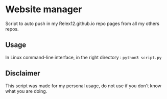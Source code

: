 # Website manager

Script to auto push in my Relex12.github.io repo pages from all my others repos.


## Usage

In Linux command-line interface, in the right directory : `python3 script.py`


## Disclaimer

This script was made for my personal usage, do not use if you don't know what you are doing.
